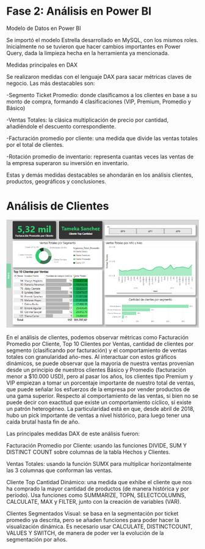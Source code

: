 # Fase 2: Análisis en Power BI

Modelo de Datos en Power BI

Se importó el modelo Estrella desarrollado en MySQL, con los mismos roles. Inicialmente no se tuvieron que hacer cambios importantes en
Power Query, dada la limpieza hecha en la herramienta ya mencionada.

Medidas principales en DAX

Se realizaron medidas con el lenguaje DAX para sacar métricas claves de negocio. Las más destacables son:

-Segmento Ticket Promedio: donde clasificamos a los clientes en base a su monto de compra, formando 4 clasificaciones (VIP, Premium, Promedio y Básico)

-Ventas Totales: la clásica multiplicación de precio por cantidad, añadiéndole el descuento correspondiente.

-Facturación promedio por cliente: una medida que divide las ventas totales por el total de clientes.

-Rotación promedio de inventario: representa cuantas veces las ventas de la empresa superaron su inversión en inventario.

Estas y demás medidas destacables se ahondarán en los análisis clientes, productos, geográficos y conclusiones.

# Análisis de Clientes

![Análisis Clientes](../images/Analisis_Clientes_Final.png)


En el análisis de clientes, podemos observar métricas como Facturación Promedio por Cliente, Top 10 Clientes por Ventas, cantidad de clientes por segmento (clasificando por facturación) y el comportamiento de ventas totales con granularidad año-mes. Al interactuar con estos gráficos dinámicos, se puede observar que la mayoria de nuestra ventas provenían desde un principio de nuestros clientes Básico y Promedio (facturación menor a $10.000 USD), pero al pasar los años, los clientes tipo Premium y VIP empiezan a tomar un porcentaje importante de nuestro total de ventas, que puede señalar los esfuerzos de la empresa por vender productos de una gama superior. Respecto al comportamiento de las ventas, si bien no se puede decir con exactitud que existe un comportamiento cíclico, sí existe un patrón heterogéneo. La particularidad está en que, desde abril de 2018, hubo un pick importante de ventas a nivel histórico, para luego tener una caída brutal hasta fin de año.

Las principales medidas DAX de este análisis fueron:

Facturación Promedio por Cliente: usando las funciones DIVIDE, SUM Y DISTINCT COUNT sobre columnas de la tabla Hechos y Clientes.

Ventas Totales: usando la función SUMX para multiplicar horizontalmente las 3 columnas que conforman las ventas.

Cliente Top Cantidad Dinámico: una medida que exhibe el cliente que nos ha comprado la mayor cantidad de productos (de manera histórica y por período). Usa funciones como SUMMARIZE, TOPN, SELECTCOLUMNS, CALCULATE, MAX y FILTER, junto con la creación de variables (VAR).

Clientes Segmentados Visual: se basa en la segmentación por ticket promedio ya descrita, pero se añaden funciones para poder hacer la visualización dinámica. Es necesario usar CALCULATE, DISTINCTCOUNT, VALUES Y SWITCH, de manera de poder ver la evolución de la segmentación por años.



